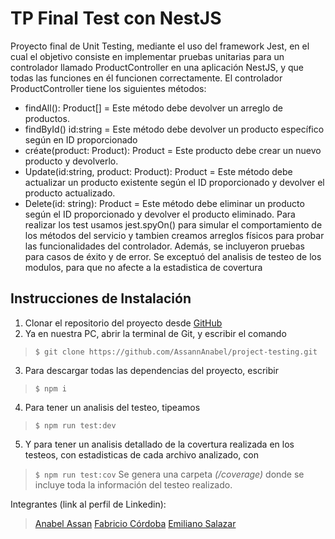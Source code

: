 # TP Final Test con NestJS
Proyecto final de Unit Testing, mediante el uso del framework Jest, en el cual el objetivo consiste en implementar pruebas unitarias para un controlador llamado ProductController en una aplicación NestJS, y que todas las funciones en él funcionen correctamente.
El controlador ProductController tiene los siguientes métodos:
-   findAll(): Product[] = Este método debe devolver un arreglo de productos.
-   findById() id:string = Este método debe devolver un producto específico según en ID proporcionado
-   créate(product: Product): Product = Este producto debe crear un nuevo producto y devolverlo.
-   Update(id:string, product: Product): Product = Este método debe actualizar un producto existente según el ID proporcionado y devolver el producto actualizado.
-   Delete(id: string): Product = Este método debe eliminar un producto según el ID proporcionado y devolver el producto eliminado.
Para realizar los test usamos jest.spyOn() para simular el comportamiento de los métodos del servicio y tambien creamos arreglos físicos para probar las funcionalidades del controlador. Además, se incluyeron pruebas para casos de éxito y de error. Se exceptuó del analisis de testeo de los modulos, para que no afecte a la estadistica de covertura
## Instrucciones de Instalación
1.  Clonar el repositorio del proyecto desde  [GitHub](https://github.com/AssannAnabel/project-testing)
2.  Ya en nuestra PC, abrir la terminal de Git, y escribir el comando
> `$ git clone https://github.com/AssannAnabel/project-testing.git`
3. Para descargar todas las dependencias del proyecto, escribir
> `$ npm i`
4. Para tener un analisis del testeo, tipeamos
> `$ npm run test:dev`
5. Y para tener un analisis detallado de la covertura realizada en los testeos, con estadisticas de cada archivo analizado, con
> `$ npm run test:cov`
Se genera una carpeta *(/coverage)* donde se incluye toda la información del testeo realizado.


Integrantes (link al perfil de Linkedin):
> [Anabel Assan](https://www.linkedin.com/in/anabel-assann/)
> [Fabricio Córdoba](https://www.linkedin.com/in/fabricio-cordoba/)
> [Emiliano Salazar](https://www.linkedin.com/in/emiliano-salazar/)